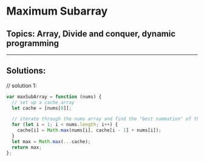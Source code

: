 # Maximum Subarray

## Topics: Array, Divide and conquer, dynamic programming

---

## Solutions:

// solution 1:

```javascript
var maxSubArray = function (nums) {
  // set up a cache array
  let cache = [nums[0]];

  // iterate through the nums array and find the "best summation" of that index, store it in cache
  for (let i = 1; i < nums.length; i++) {
    cache[i] = Math.max(nums[i], cache[i - 1] + nums[i]);
  }
  let max = Math.max(...cache);
  return max;
};
```
